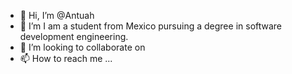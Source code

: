 - 👋 Hi, I’m @Antuah
- 👀 I’m I am a student from Mexico pursuing a degree in software development engineering.
- 💞️ I’m looking to collaborate on 
- 📫 How to reach me ...

<!---
Antuah/Antuah is a ✨ special ✨ repository because its `README.md` (this file) appears on your GitHub profile.
You can click the Preview link to take a look at your changes.
--->
